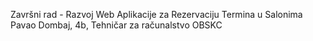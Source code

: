 Završni rad - Razvoj Web Aplikacije za Rezervaciju Termina u Salonima
Pavao Dombaj, 4b, Tehničar za računalstvo
OBSKC
